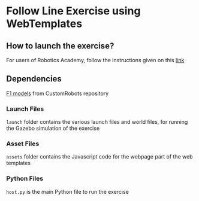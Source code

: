 # Follow Line Exercise using WebTemplates

## How to launch the exercise?

For users of Robotics Academy, follow the instructions given on this [link](http://jderobot.github.io/RoboticsAcademy/exercises/AutonomousCars/follow_line/)

## Dependencies

[F1 models](https://github.com/JdeRobot/CustomRobots/tree/melodic-devel/f1) from CustomRobots repository

### Launch Files

`launch` folder contains the various launch files and world files, for running the Gazebo simulation of the exercise

### Asset Files

`assets` folder contains the Javascript code for the webpage part of the web templates

### Python Files

`host.py` is the main Python file to run the exercise